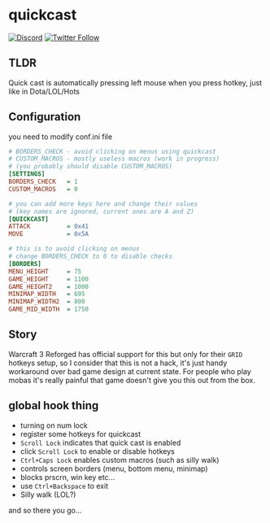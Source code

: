 # quickcast

[![Discord](https://img.shields.io/discord/611822838831251466?label=Discord&color=pink)](https://discord.gg/GdzjVvD)
[![Twitter Follow](https://img.shields.io/twitter/follow/Miezhiko.svg?style=social)](https://twitter.com/Miezhiko)

TLDR
----

Quick cast is automatically pressing left mouse when you press hotkey, just like in Dota/LOL/Hots


Configuration
-------------

you need to modify conf.ini file

```ini
# BORDERS_CHECK - avoid clicking on menus using quickcast
# CUSTOM_MACROS - mostly useless macros (work in progress)
# (you probably should disable CUSTOM_MACROS)
[SETTINGS]
BORDERS_CHECK   = 1
CUSTOM_MACROS   = 0

# you can add more keys here and change their values
# (key names are ignored, current ones are A and Z)
[QUICKCAST]
ATTACK          = 0x41
MOVE            = 0x5A

# this is to avoid clicking on menus
# change BORDERS_CHECK to 0 to disable checks
[BORDERS]
MENU_HEIGHT     = 75
GAME_HEIGHT     = 1100
GAME_HEIGHT2    = 1000
MINIMAP_WIDTH   = 695
MINIMAP_WIDTH2  = 800
GAME_MID_WIDTH  = 1750

```

Story
-----

Warcraft 3 Reforged has official support for this but only for their `GRID` hotkeys setup, so I consider that this is not a hack, it's just handy workaround over bad game design at current state. For people who play mobas it's really painful that game doesn't give you this out from the box.

global hook thing
-----------------

 - turning on num lock
 - register some hotkeys for quickcast
 - `Scroll Lock` indicates that quick cast is enabled
 - click `Scroll Lock` to enable or disable hotkeys
 - `Ctrl+Caps Lock` enables custom macros (such as silly walk)
 - controls screen borders (menu, bottom menu, minimap)
 - blocks prscrn, win key etc...
 - use `Ctrl+Backspace` to exit
 - Silly walk (LOL?)

and so there you go...

